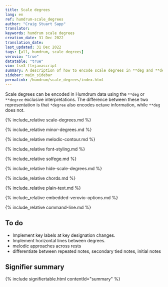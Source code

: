 ```yaml
---
title: Scale degrees
lang: en 
ref: humdrum-scale_degrees
author: "Craig Stuart Sapp"
translator: 
keywords: humdrum scale degrees
creation_date: 31 Dec 2022
translation_date:
last_updated: 31 Dec 2022
tags: [all, humdrum, scale degrees]
verovio: "true"
datatable: "true"
vim: ts=3 ft=javascript
summary: A description of how to encode scale degrees in **deg and **degree spines.
sidebar: main_sidebar
permalink: /humdrum/scale_degrees/index.html
---
```


Scale degrees can be encoded in Humdrum data using the `**deg` or
`**degree` exclusive interpretations.  The difference between these two
representation is that `*degree` also encodes octave information,
while `**deg` does not.


{% include_relative scale-degrees.md %}

{% include_relative minor-degrees.md %}

{% include_relative melodic-contour.md %}

{% include_relative font-styling.md %}

{% include_relative solfege.md %}

{% include_relative hide-scale-degrees.md %}

{% include_relative chords.md %}

{% include_relative plain-text.md %}

{% include_relative embedded-verovio-options.md %}

{% include_relative command-line.md %}

## To do ##

* Implement key labels at key designation changes.
* Implement horizontal lines between degrees.
* melodic approaches across rests
* differentiate between repeated notes, secondary tied notes, initial notes



## Signifier summary ##


{% include signifiertable.html
	contentId="summary"
%}
<script type="text/JSON" id="summary">
{% include_relative degreeSignifiers.json %}
</script>


